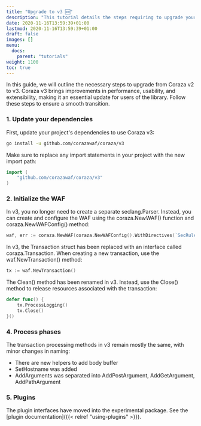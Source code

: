```yaml
---
title: "Upgrade to v3 🆕"
description: "This tutorial details the steps requiring to upgrade your Coraza v2 application to Coraza v3."
date: 2020-11-16T13:59:39+01:00
lastmod: 2020-11-16T13:59:39+01:00
draft: false
images: []
menu:
  docs:
    parent: "tutorials"
weight: 1100
toc: true
---
```


In this guide, we will outline the necessary steps to upgrade from Coraza v2 to v3. Coraza v3 brings improvements in performance, usability, and extensibility, making it an essential update for users of the library. Follow these steps to ensure a smooth transition.

### 1. Update your dependencies
First, update your project's dependencies to use Coraza v3:

```sh
go install -u github.com/corazawaf/coraza/v3
```

Make sure to replace any import statements in your project with the new import path:

```go
import (
    "github.com/corazawaf/coraza/v3"
)
```

### 2. Initialize the WAF
In v3, you no longer need to create a separate seclang.Parser. Instead, you can create and configure the WAF using the coraza.NewWAF() function and coraza.NewWAFConfig() method:

```go
waf, err := coraza.NewWAF(coraza.NewWAFConfig().WithDirectives(`SecRule REMOTE_ADDR "@rx .*" "id:1,phase:1,deny,status:403"`))
```

In v3, the Transaction struct has been replaced with an interface called coraza.Transaction. When creating a new transaction, use the waf.NewTransaction() method:

```go
tx := waf.NewTransaction()
```

The Clean() method has been renamed in v3. Instead, use the Close() method to release resources associated with the transaction:
```go
defer func() {
    tx.ProcessLogging()
    tx.Close()
}()
```

### 4. Process phases
The transaction processing methods in v3 remain mostly the same, with minor changes in naming:

- There are new helpers to add body buffer
- SetHostname was added
- AddArguments was separated into AddPostArgument, AddGetArgument, AddPathArgument

### 5. Plugins
The plugin interfaces have moved into the experimental package. See the [plugin documentation]({{< relref "using-plugins" >}}).